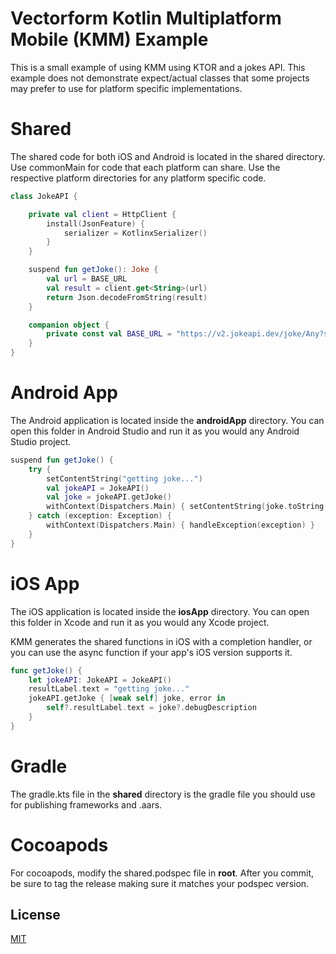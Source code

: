 # Vectorform Kotlin Multiplatform Mobile (KMM) Example

This is a small example of using KMM using KTOR and a jokes API. This example does not demonstrate expect/actual classes that some projects may prefer to use for platform specific implementations.


# Shared
The shared code for both iOS and Android is located in the shared directory. Use commonMain for code that each platform can share. Use the respective platform directories for any platform specific code.

```Kotlin
class JokeAPI {

    private val client = HttpClient {
        install(JsonFeature) {
            serializer = KotlinxSerializer()
        }
    }

    suspend fun getJoke(): Joke {
        val url = BASE_URL
        val result = client.get<String>(url)
        return Json.decodeFromString(result)
    }

    companion object {
        private const val BASE_URL = "https://v2.jokeapi.dev/joke/Any?safe-mode"
    }
}
```

# Android App
The Android application is located inside the **androidApp** directory. You can open this folder in Android Studio and run it as you would any Android Studio project.

```Kotlin
suspend fun getJoke() {
    try {
        setContentString("getting joke...")
        val jokeAPI = JokeAPI()
        val joke = jokeAPI.getJoke()
        withContext(Dispatchers.Main) { setContentString(joke.toString()) }
    } catch (exception: Exception) {
        withContext(Dispatchers.Main) { handleException(exception) }
    }
}
```

# iOS App
The iOS application is located inside the **iosApp** directory. You can open this folder in Xcode and run it as you would any Xcode project.

KMM generates the shared functions in iOS with a completion handler, or you can use the async function if your app's iOS version supports it.

```swift
func getJoke() {
    let jokeAPI: JokeAPI = JokeAPI()
    resultLabel.text = "getting joke..."
    jokeAPI.getJoke { [weak self] joke, error in
        self?.resultLabel.text = joke?.debugDescription
    }
}
```

# Gradle
The gradle.kts file in the **shared** directory is the gradle file you should use for publishing frameworks and .aars.

# Cocoapods
For cocoapods, modify the shared.podspec file in **root**. After you commit, be sure to tag the release making sure it matches your podspec version.

## License
[MIT](https://choosealicense.com/licenses/mit/)
